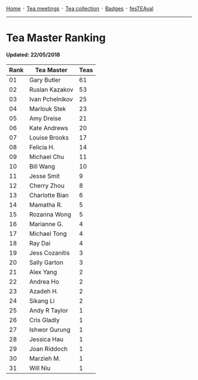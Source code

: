 [Home](./README.md) ᛫ [Tea meetings](./MEETINGS.md) ᛫ [Tea collection](./COLLECTION.md) ᛫ [Badges](./BADGES.md) ᛫ [fesTEAval](./FESTEAVAL.md)

-----

# Tea Master Ranking
#### Updated: 22/05/2018

| Rank | Tea Master         | Teas |
|------|--------------------|------|
| 01   | Gary Butler        | 61   |
| 02   | Ruslan Kazakov     | 53   |
| 03   | Ivan Pchelnikov    | 25   |
| 04   | Marlouk Stek       | 23   |
| 05   | Amy Dreise         | 21   |
| 06   | Kate Andrews       | 20   |
| 07   | Louise Brooks      | 17   |
| 08   | Felicia H.         | 14   |
| 09   | Michael Chu        | 11   |
| 10   | Bill Wang          | 10   |
| 11   | Jesse Smit         | 9    |
| 12   | Cherry Zhou        | 8    |
| 13   | Charlotte Bian     | 6    |
| 14   | Mamatha R.         | 5    |
| 15   | Rozanna Wong       | 5    |
| 16   | Marianne G.        | 4    |
| 17   | Michael Tong       | 4    |
| 18   | Ray Dai            | 4    |
| 19   | Jess Cozanitis     | 3    |
| 20   | Sally Garton       | 3    |
| 21   | Alex Yang          | 2    |
| 22   | Andrea Ho          | 2    |
| 23   | Azadeh H.          | 2    |
| 24   | Sikang Li          | 2    |
| 25   | Andy R Taylor      | 1    |
| 26   | Cris Gladly        | 1    |
| 27   | Ishwor Gurung      | 1    |
| 28   | Jessica Hau        | 1    |
| 29   | Joan Riddoch       | 1    |
| 30   | Marzieh M.         | 1    |
| 31   | Will Niu           | 1    |
